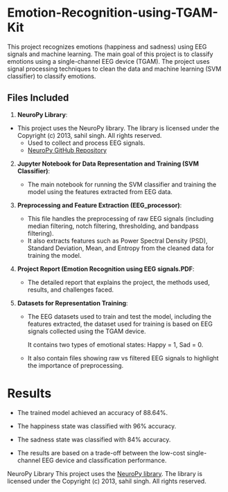 # Emotion-Recognition-using-TGAM-Kit
This project recognizes emotions (happiness and sadness) using EEG signals and machine learning. The main goal of this project is to classify emotions using a single-channel EEG device (TGAM). The project uses signal processing techniques to clean the data and machine learning (SVM classifier) to classify emotions.

## Files Included

1. **NeuroPy Library**:
- This project uses the NeuroPy library. The library is licensed under the Copyright (c) 2013, sahil singh. All rights reserved.
   - Used to collect and process EEG signals. 
   - [NeuroPy GitHub Repository](https://github.com/lihas/NeuroPy)

2. **Jupyter Notebook for Data Representation and Training (SVM Classifier)**: 
   - The main notebook for running the SVM classifier and training the model using the features extracted from EEG data. 

4. **Preprocessing and Feature Extraction (EEG_processor)**: 
   - This file handles the preprocessing of raw EEG signals (including median filtering, notch filtering, thresholding, and bandpass filtering).
   - It also extracts features such as Power Spectral Density (PSD), Standard Deviation, Mean, and Entropy from the cleaned data for training the model.

5. **Project Report (Emotion Recognition using EEG signals.PDF**: 
   - The detailed report that explains the project, the methods used, results, and challenges faced.

6. **Datasets for Representation Training**: 
   - The EEG datasets used to train and test the model, including the features extracted, the dataset used for training is based on EEG signals collected using the TGAM device.
     
     It contains two types of emotional states: Happy = 1, Sad = 0.
   - It also contain files showing raw vs filtered EEG signals to highlight the importance of preprocessing.



# Results
- The trained model achieved an accuracy of 88.64%.

- The happiness state was classified with 96% accuracy.

- The sadness state was classified with 84% accuracy.

- The results are based on a trade-off between the low-cost single-channel EEG device and classification performance.















NeuroPy Library
This project uses the [NeuroPy library](https://github.com/lihas/NeuroPy). The library is licensed under the Copyright (c) 2013, sahil singh. All rights reserved.



